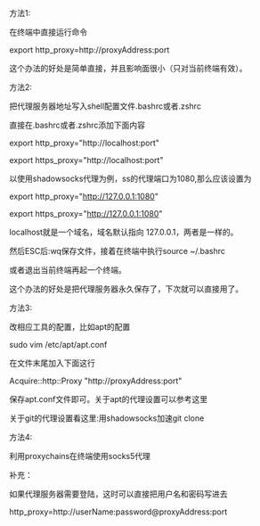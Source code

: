 方法1:

在终端中直接运行命令

export http_proxy=http://proxyAddress:port

这个办法的好处是简单直接，并且影响面很小（只对当前终端有效）。

方法2:

把代理服务器地址写入shell配置文件.bashrc或者.zshrc

直接在.bashrc或者.zshrc添加下面内容

export http_proxy="http://localhost:port"

export https_proxy="http://localhost:port"

以使用shadowsocks代理为例，ss的代理端口为1080,那么应该设置为

export http_proxy="http://127.0.0.1:1080"

export https_proxy="http://127.0.0.1:1080"

localhost就是一个域名，域名默认指向 127.0.0.1，两者是一样的。

然后ESC后:wq保存文件，接着在终端中执行source ~/.bashrc

或者退出当前终端再起一个终端。 

这个办法的好处是把代理服务器永久保存了，下次就可以直接用了。

方法3:

改相应工具的配置，比如apt的配置

sudo vim /etc/apt/apt.conf

在文件末尾加入下面这行

Acquire::http::Proxy "http://proxyAddress:port"

保存apt.conf文件即可。关于apt的代理设置可以参考这里

关于git的代理设置看这里:用shadowsocks加速git clone

方法4:

利用proxychains在终端使用socks5代理

补充：

如果代理服务器需要登陆，这时可以直接把用户名和密码写进去

http_proxy=http://userName:password@proxyAddress:port
